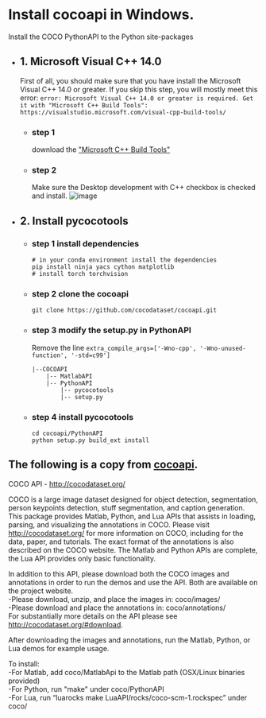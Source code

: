 # Install cocoapi in Windows.

Install the COCO PythonAPI to the Python site-packages

- ## 1. Microsoft Visual C++ 14.0
  First of all, you should make sure that you have install the Microsoft Visual C++ 14.0 or greater.
  If you skip this step, you will mostly meet this error:
  `error: Microsoft Visual C++ 14.0 or greater is required. Get it with "Microsoft C++ Build Tools": https://visualstudio.microsoft.com/visual-cpp-build-tools/`
  - ### step 1
    download the ["Microsoft C++ Build Tools"](https://visualstudio.microsoft.com/visual-cpp-build-tools/)
  - ### step 2
    Make sure the Desktop development with C++ checkbox is checked and install.
    ![image](https://github.com/FrankWuuu/cocoapi-windows-tips/blob/main/cpp_build_tools_install.jpg)
- ## 2. Install pycocotools
  - ### step 1 install dependencies
    ```
    # in your conda environment install the dependencies
    pip install ninja yacs cython matplotlib
    # install torch torchvision 
    ```
  - ### step 2 clone the cocoapi
    ```
    git clone https://github.com/cocodataset/cocoapi.git
    ```
  - ### step 3 modify the setup.py in PythonAPI
    Remove the line `extra_compile_args=['-Wno-cpp', '-Wno-unused-function', '-std=c99']`
    ```
    |--COCOAPI
        |-- MatlabAPI
        |-- PythonAPI
            |-- pycocotools
            |-- setup.py
    ```
  - ### step 4 install pycocotools
    ```
    cd cocoapi/PythonAPI
    python setup.py build_ext install
    ```



## The following is a copy from [cocoapi](https://github.com/cocodataset/cocoapi/tree/master).

COCO API - http://cocodataset.org/

COCO is a large image dataset designed for object detection, segmentation, person keypoints detection, stuff segmentation, and caption generation. This package provides Matlab, Python, and Lua APIs that assists in loading, parsing, and visualizing the annotations in COCO. Please visit http://cocodataset.org/ for more information on COCO, including for the data, paper, and tutorials. The exact format of the annotations is also described on the COCO website. The Matlab and Python APIs are complete, the Lua API provides only basic functionality.

In addition to this API, please download both the COCO images and annotations in order to run the demos and use the API. Both are available on the project website.\
-Please download, unzip, and place the images in: coco/images/\
-Please download and place the annotations in: coco/annotations/\
For substantially more details on the API please see http://cocodataset.org/#download.

After downloading the images and annotations, run the Matlab, Python, or Lua demos for example usage.

To install:\
-For Matlab, add coco/MatlabApi to the Matlab path (OSX/Linux binaries provided)\
-For Python, run "make" under coco/PythonAPI\
-For Lua, run “luarocks make LuaAPI/rocks/coco-scm-1.rockspec” under coco/
